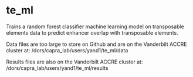 # te_ml
Trains a random forest classifier machine learning model on transposable elements data to predict enhancer overlap with transposable elements.

Data files are too large to store on Github and are on the Vanderbilt ACCRE cluster at: /dors/capra_lab/users/yand1/te_ml/data

Results files are also on the Vanderbilt ACCRE cluster at: /dors/capra_lab/users/yand1/te_ml/results
